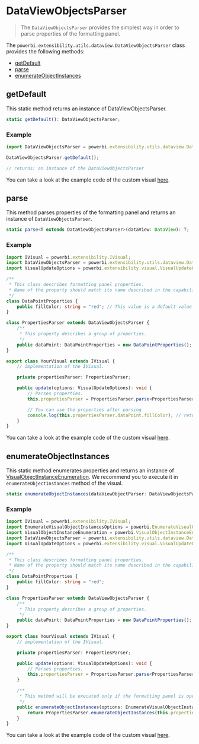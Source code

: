 # DataViewObjectsParser
> The ```DataViewObjectsParser``` provides the simplest way in order to parse properties of the formatting panel.

The ```powerbi.extensibility.utils.dataview.DataViewObjectsParser``` class provides the following methods:

* [getDefault](#getdefault)
* [parse](#parse)
* [enumerateObjectInstances](#enumerateobjectinstances)


## getDefault

This static method returns an instance of DataViewObjectsParser.

```typescript
static getDefault(): DataViewObjectsParser;
```

### Example

```typescript
import DataViewObjectsParser = powerbi.extensibility.utils.dataview.DataViewObjectsParser;

DataViewObjectsParser.getDefault();

// returns: an instance of the DataViewObjectsParser
```

You can take a look at the example code of the custom visual [here](https://github.com/Microsoft/powerbi-visuals-sankey/blob/4d544ea145b4e15006083a3610dfead3da5f61a4/src/visual.ts#L1143).

## parse

This method parses properties of the formatting panel and returns an instance of ```DataViewObjectsParser```.

```typescript
static parse<T extends DataViewObjectsParser>(dataView: DataView): T;
```

### Example

```typescript
import IVisual = powerbi.extensibility.IVisual;
import DataViewObjectsParser = powerbi.extensibility.utils.dataview.DataViewObjectsParser;
import VisualUpdateOptions = powerbi.extensibility.visual.VisualUpdateOptions;

/**
 * This class describes formatting panel properties.
 * Name of the property should match its name described in the capabilities.
 */
class DataPointProperties {
    public fillColor: string = "red"; // This value is a default value of the property.
}

class PropertiesParser extends DataViewObjectsParser {
    /**
     * This property describes a group of properties.
     */
    public dataPoint: DataPointProperties = new DataPointProperties();
}

export class YourVisual extends IVisual {
    // implementation of the IVisual.

    private propertiesParser: PropertiesParser;

    public update(options: VisualUpdateOptions): void {
        // Parses properties.
        this.propertiesParser = PropertiesParser.parse<PropertiesParser>(options.dataViews[0]);

        // You can use the properties after parsing
        console.log(this.propertiesParser.dataPoint.fillColor); // returns "red" as default value, it will be updated automatically after any change of the formatting panel.
    }
}
```

You can take a look at the example code of the custom visual [here](https://github.com/Microsoft/powerbi-visuals-sankey/blob/4d544ea145b4e15006083a3610dfead3da5f61a4/src/visual.ts#L607).

## enumerateObjectInstances

This static method enumerates properties and returns an instance of [VisualObjectInstanceEnumeration](https://github.com/Microsoft/PowerBI-visuals-tools/blob/master/templates/visuals/.api/v1.2.0/PowerBI-visuals.d.ts#L1015).
We recommend you to execute it in ```enumerateObjectInstances``` method of the visual.

```typescript
static enumerateObjectInstances(dataViewObjectParser: DataViewObjectsParser, options: EnumerateVisualObjectInstancesOptions): VisualObjectInstanceEnumeration;
```

### Example

```typescript
import IVisual = powerbi.extensibility.IVisual;
import EnumerateVisualObjectInstancesOptions = powerbi.EnumerateVisualObjectInstancesOptions;
import VisualObjectInstanceEnumeration = powerbi.VisualObjectInstanceEnumeration;
import DataViewObjectsParser = powerbi.extensibility.utils.dataview.DataViewObjectsParser;
import VisualUpdateOptions = powerbi.extensibility.visual.VisualUpdateOptions;

/**
 * This class describes formatting panel properties.
 * Name of the property should match its name described in the capabilities.
 */
class DataPointProperties {
    public fillColor: string = "red";
}

class PropertiesParser extends DataViewObjectsParser {
    /**
     * This property describes a group of properties.
     */
    public dataPoint: DataPointProperties = new DataPointProperties();
}

export class YourVisual extends IVisual {
    // implementation of the IVisual.

    private propertiesParser: PropertiesParser;

    public update(options: VisualUpdateOptions): void {
        // Parses properties.
        this.propertiesParser = PropertiesParser.parse<PropertiesParser>(options.dataViews[0]);
    }

    /**
     * This method will be executed only if the formatting panel is open.
     */
    public enumerateObjectInstances(options: EnumerateVisualObjectInstancesOptions): VisualObjectInstanceEnumeration {
        return PropertiesParser.enumerateObjectInstances(this.propertiesParser, options);
    }
}
```

You can take a look at the example code of the custom visual [here](https://github.com/Microsoft/powerbi-visuals-sankey/blob/4d544ea145b4e15006083a3610dfead3da5f61a4/src/visual.ts#L1146).

